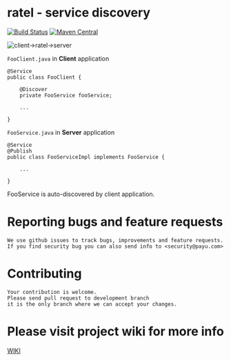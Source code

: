 ratel - service discovery
=================

[![Build Status](https://travis-ci.org/PayU-Tech/Ratel.svg?branch=master)](https://travis-ci.org/PayU-Tech/Ratel)
[![Maven Central](https://maven-badges.herokuapp.com/maven-central/com.payu.ratel/ratel-project/badge.svg)](https://maven-badges.herokuapp.com/maven-central/com.payu.ratel/ratel-project)


![client->ratel->server](http://yuml.me/diagram/scruffy/class/[FooClient]discover-%3E[Ratel%20Server],%20[FooServer]publish-%3E[Ratel%20Server],%20[FooClient]-%3E[FooServer])

`FooClient.java` in **Client** application

    @Service
    public class FooClient {
    
        @Discover
        private FooService fooService;
        
        ...
        
    }	



`FooService.java` in **Server** application

    @Service
    @Publish
    public class FooServiceImpl implements FooService {

        ...
        
    }	


FooService is auto-discovered by client application.


# Reporting bugs and feature requests
    We use github issues to track bugs, improvements and feature requests.
    If you find security bug you can also send info to <security@payu.com>

# Contributing
    Your contribution is welcome.
    Please send pull request to development branch
    it is the only branch where we can accept your changes.

# Please visit project wiki for more info
[WIKI](https://github.com/PayU-Tech/Ratel/wiki)		    